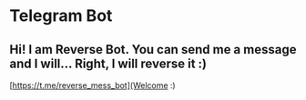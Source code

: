 # Telegram Bot

## Hi! I am Reverse Bot. You can send me a message and I will... Right, I will reverse it :)
[https://t.me/reverse_mess_bot](Welcome :)